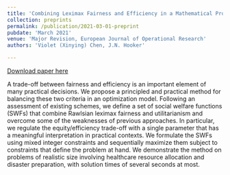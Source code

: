 ```yaml
---
title: 'Combining Leximax Fairness and Efficiency in a Mathematical Programming Model'
collection: preprints
permalink: /publication/2021-03-01-preprint
pubdate: 'March 2021'
venue: 'Major Revision, European Journal of Operational Research'
authors: 'Violet (Xinying) Chen, J.N. Hooker'

---
```


[Download paper here](https://vxychen.github.io/files/EJORsubmissionCEU.pdf)

A trade-off between fairness and efficiency is an important element of many practical decisions. We propose a principled and practical method for balancing these two criteria in an optimization model. Following an assessment of existing schemes, we define a set of social welfare functions (SWFs) that combine Rawlsian leximax fairness and utilitarianism and overcome some of the weaknesses of previous approaches. In particular, we regulate the equity/efficiency trade-off with a single parameter that has a meaningful interpretation in practical contexts. We formulate the SWFs using mixed integer constraints and sequentially maximize them subject to constraints that define the problem at hand. We demonstrate the method on problems of realistic size involving healthcare resource allocation and disaster preparation, with solution times of several seconds at most.


